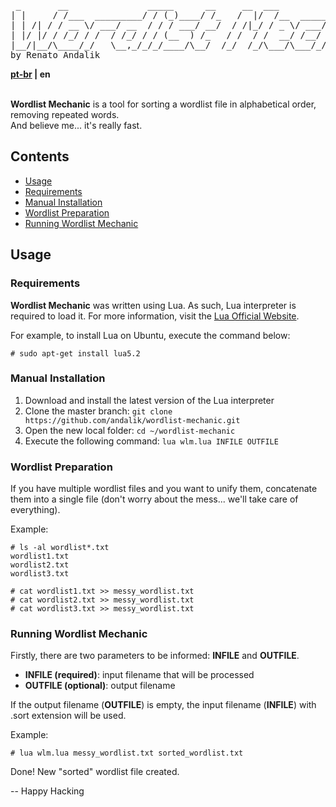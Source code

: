 <pre>
 _       __               _____      __     __  ___          __                _     
| |     / /___  _________/ / (_)____/ /_   /  |/  /__  _____/ /_  ____ _____  (_)____
| | /| / / __ \/ ___/ __  / / / ___/ __/  / /|_/ / _ \/ ___/ __ \/ __ `/ __ \/ / ___/
| |/ |/ / /_/ / /  / /_/ / / (__  ) /_   / /  / /  __/ /__/ / / / /_/ / / / / / /__  
|__/|__/\____/_/   \__,_/_/_/____/\__/  /_/  /_/\___/\___/_/ /_/\__,_/_/ /_/_/\___/  
by Renato Andalik
</pre>

**[pt-br](README.md) | en**<br/><br/>

**Wordlist Mechanic** is a tool for sorting a wordlist file in alphabetical order, removing repeated words.<br/>
And believe me... it's really fast.

## Contents

- [Usage](#usage)
- [Requirements](#requirements)
- [Manual Installation](#manual-installation)
- [Wordlist Preparation](#wordlist-preparation)
- [Running Wordlist Mechanic](#running-wordlist-mechanic)

## Usage

### Requirements

**Wordlist Mechanic** was written using Lua. As such, Lua interpreter is required to load it.
For more information, visit the [Lua Official Website](https://www.lua.org/download.html).

For example, to install Lua on Ubuntu, execute the command below:
````
# sudo apt-get install lua5.2
````

### Manual Installation

1. Download and install the latest version of the Lua interpreter
2. Clone the master branch: `git clone https://github.com/andalik/wordlist-mechanic.git`
3. Open the new local folder: `cd ~/wordlist-mechanic`
4. Execute the following command: `lua wlm.lua INFILE OUTFILE` 

### Wordlist Preparation

If you have multiple wordlist files and you want to unify them, concatenate them into a single file (don't worry about the mess... we'll take care of everything).

Example:
````
# ls -al wordlist*.txt
wordlist1.txt
wordlist2.txt
wordlist3.txt

# cat wordlist1.txt >> messy_wordlist.txt
# cat wordlist2.txt >> messy_wordlist.txt
# cat wordlist3.txt >> messy_wordlist.txt
````

### Running Wordlist Mechanic

Firstly, there are two parameters to be informed: **INFILE** and **OUTFILE**.

- **INFILE (required)**: input filename that will be processed<br/>
- **OUTFILE (optional)**: output filename 

If the output filename (**OUTFILE**) is empty, the input filename (**INFILE**) with .sort extension will be used.

Example:
````
# lua wlm.lua messy_wordlist.txt sorted_wordlist.txt
````

Done! New "sorted" wordlist file created.<br/>

-- Happy Hacking